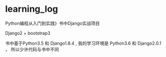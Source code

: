# learning_log
Python编程从入门到实践》书中Django实战项目

Django2 + bootstrap3

书中基于Python3.5 和 Django1.8.4 , 我的学习环境是 Python3.6 和 Django2.0.1 ， 所以少许代码与书中不同